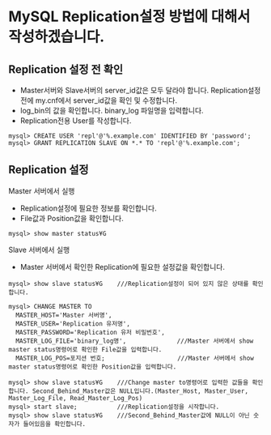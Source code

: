 # MySQL Replication설정 방법에 대해서 작성하겠습니다.

## Replication 설정 전 확인
- Master서버와 Slave서버의 server_id값은 모두 달라야 합니다. Replication설정전에 my.cnf에서 server_id값을 확인 및 수정합니다.
- log_bin의 값을 확인합니다. binary_log 파일명을 입력합니다.
- Replication전용 User를 작성합니다.
```
mysql> CREATE USER 'repl'@'%.example.com' IDENTIFIED BY 'password';
mysql> GRANT REPLICATION SLAVE ON *.* TO 'repl'@'%.example.com';
```
  
## Replication 설정
Master 서버에서 실행
 - Replication설정에 필요한 정보를 확인합니다.
 - File값과 Position값을 확인합니다.
```
mysql> show master status¥G
```
Slave 서버에서 실행
 - Master 서버에서 확인한 Replication에 필요한 설정값을 확인합니다.

```
mysql> show slave status¥G    ///Replication설정이 되어 있지 않은 상태를 확인합니다.

mysql> CHANGE MASTER TO
  MASTER_HOST='Master 서버명',
  MASTER_USER='Replication 유저명',
  MASTER_PASSWORD='Replication 유저 비밀번호',
  MASTER_LOG_FILE='binary_log명',              ///Master 서버에서 show master status명령어로 확인한 File값을 입력합니다.
  MASTER_LOG_POS=포지션 번호;                    ///Master 서버에서 show master status명령어로 확인한 Position값을 입력합니다.

mysql> show slave status¥G    ///Change master to명령어로 입력한 값들을 확인합니다. Second_Behind_Master값은 NULL입니다.(Master_Host, Master_User, Master_Log_File, Read_Master_Log_Pos)
mysql> start slave;           ///Replication설정을 시작합니다.
mysql> show slave status¥G    ///Second_Behind_Master값에 NULL이 아닌 숫자가 들어있음을 확인합니다.
```
